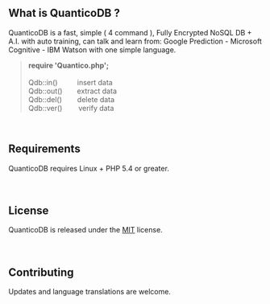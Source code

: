 ## What is QuanticoDB ?
QuanticoDB is a fast, simple ( 4 command ), Fully Encrypted NoSQL DB + A.I. with auto training, can talk and learn from: Google Prediction - Microsoft Cognitive - IBM Watson with one simple language.

> <b>require 'Quantico.php';</b><br><br>
> Qdb::in()&emsp;&emsp;&ensp; insert data<br>
> Qdb::out()&emsp; &ensp; extract data<br>
> Qdb::del()&emsp;&emsp;&thinsp;delete data<br>
> Qdb::ver()&emsp;&emsp; verify data<br>
<br>

## Requirements
QuanticoDB requires Linux + PHP 5.4 or greater.
<br>
<br>
<br>

## License
QuanticoDB is released under the [MIT](https://github.com/QuanticoDB/qdb.github.io/blob/master/LICENSE) license.
<br>
<br>
<br>

## Contributing
Updates and language translations are welcome.
<br>

